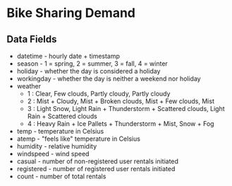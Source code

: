 # Bike Sharing Demand

## Data Fields
 - datetime - hourly date + timestamp  
 - season -  1 = spring, 2 = summer, 3 = fall, 4 = winter 
 - holiday - whether the day is considered a holiday
 - workingday - whether the day is neither a weekend nor holiday
 - weather 
     - 1 : Clear, Few clouds, Partly cloudy, Partly cloudy
     - 2 : Mist + Cloudy, Mist + Broken clouds, Mist + Few clouds, Mist
     - 3 : Light Snow, Light Rain + Thunderstorm + Scattered clouds, Light Rain + Scattered clouds
     - 4 : Heavy Rain + Ice Pallets + Thunderstorm + Mist, Snow + Fog 
 - temp - temperature in Celsius
 - atemp - "feels like" temperature in Celsius
 - humidity - relative humidity
 - windspeed - wind speed
 - casual - number of non-registered user rentals initiated
 - registered - number of registered user rentals initiated
 - count - number of total rentals


